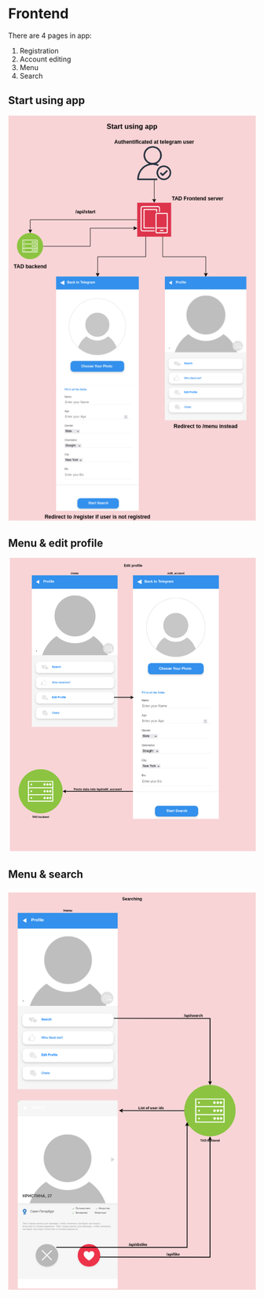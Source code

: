 # Frontend
There are 4 pages in app:
1. Registration
2. Account editing
3. Menu
4. Search

## Start using app
![Start](./media/start.png)

## Menu & edit profile
![Menu & edit](./media/edit.png)

## Menu & search
![search](./media/search.png)
